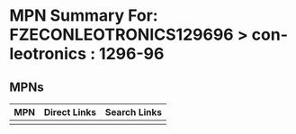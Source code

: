 



# MPN Summary For: FZECONLEOTRONICS129696 > con-leotronics : 1296-96

## MPNs
  

|MPN|Direct Links|Search Links|
| :--- | :--- | :--- |
||||
